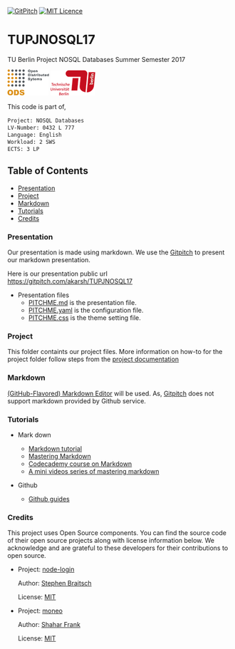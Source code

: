 [![GitPitch](https://gitpitch.com/assets/badge.svg)](https://gitpitch.com/akarsh/TUPJNOSQL17/master?grs=github&t=white)
[![MIT Licence](https://badges.frapsoft.com/os/mit/mit.svg?v=103)](https://opensource.org/licenses/mit-license.php)

# TUPJNOSQL17
TU Berlin Project NOSQL Databases Summer Semester 2017   

![](images/image1.png) ![](images/image.png)

This code is part of,

    Project: NOSQL Databases
    LV-Number: 0432 L 777
    Language: English
    Workload: 2 SWS
    ECTS: 3 LP

## Table of Contents
- [Presentation](#presentation)
- [Project](#project)
- [Markdown](#markdown)
- [Tutorials](#tutorials)
- [Credits](#credits)

### Presentation
Our presentation is made using markdown. We use the [Gitpitch](https://gitpitch.com) to present our markdown presentation.

Here is our presentation public url https://gitpitch.com/akarsh/TUPJNOSQL17 

- Presentation files
    - [PITCHME.md](PITCHME.md) is the presentation file.
    - [PITCHME.yaml](PITCHME.yaml) is the configuration file.
    - [PITCHME.css](PITCHME.css) is the theme setting file.
    
### Project
This folder containts our project files. More information on how-to for the project folder follow steps from the [project documentation](project/readme.md)

### Markdown
[(GitHub-Flavored) Markdown Editor](https://jbt.github.io/markdown-editor/) will be used. As, [Gitpitch](https://gitpitch.com) does not support markdown provided by Github service.

### Tutorials
- Mark down
    - [Markdown tutorial](http://www.markdowntutorial.com/)
    - [Mastering Markdown](https://guides.github.com/features/mastering-markdown/)
    - [Codecademy course on Markdown](https://www.google.de/url?sa=t&rct=j&q=&esrc=s&source=web&cd=3&ved=0ahUKEwj0xeHIq7DUAhVBuBoKHS69AggQFgg0MAI&url=https%3A%2F%2Fwww.codecademy.com%2Fcourses%2Fweb-intermediate-en-Bw3bg%2F0%2F1&usg=AFQjCNHm8_PJ4xOtbmdNlsGD3E1IZBp4pA&sig2=pKnUgTZSpMCEb8Feh4M1uA&cad=rja)
    - [A mini videos series of mastering markdown](https://masteringmarkdown.com/)

- Github
    - [Github guides](https://guides.github.com/)
    
### Credits
This project uses Open Source components. You can find the source code of their open source projects along with license information below. We acknowledge and are grateful to these developers for their contributions to open source.
* Project: [node-login](https://github.com/braitsch/node-login)

  Author: [Stephen Braitsch](https://github.com/braitsch)
  
  License: [MIT](https://github.com/braitsch/node-login/blob/master/license.md)
  
* Project: [moneo](https://github.com/srfrnk/moneo)

  Author: [Shahar Frank](https://github.com/srfrnk)

  License: [MIT](https://github.com/srfrnk/moneo/blob/master/LICENSE.txt)
